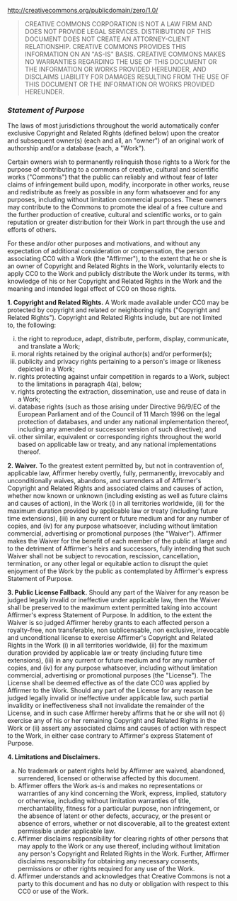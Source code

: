 http://creativecommons.org/publicdomain/zero/1.0/

<blockquote>
  CREATIVE COMMONS CORPORATION IS NOT A LAW FIRM AND DOES NOT
  PROVIDE LEGAL SERVICES. DISTRIBUTION OF THIS DOCUMENT DOES
  NOT CREATE AN ATTORNEY-CLIENT RELATIONSHIP. CREATIVE COMMONS
  PROVIDES THIS INFORMATION ON AN "AS-IS" BASIS. CREATIVE
  COMMONS MAKES NO WARRANTIES REGARDING THE USE OF THIS
  DOCUMENT OR THE INFORMATION OR WORKS PROVIDED HEREUNDER, AND
  DISCLAIMS LIABILITY FOR DAMAGES RESULTING FROM THE USE OF
  THIS DOCUMENT OR THE INFORMATION OR WORKS PROVIDED
  HEREUNDER.
</blockquote>

<h3><em>Statement of Purpose</em></h3>

<p>The laws of most jurisdictions throughout the world
automatically confer exclusive Copyright and Related Rights
(defined below) upon the creator and subsequent owner(s) (each
and all, an "owner") of an original work of authorship and/or
a database (each, a "Work").</p>

<p>Certain owners wish to permanently relinquish those rights
to a Work for the purpose of contributing to a commons of
creative, cultural and scientific works ("Commons") that the
public can reliably and without fear of later claims of
infringement build upon, modify, incorporate in other works,
reuse and redistribute as freely as possible in any form
whatsoever and for any purposes, including without limitation
commercial purposes. These owners may contribute to the
Commons to promote the ideal of a free culture and the further
production of creative, cultural and scientific works, or to
gain reputation or greater distribution for their Work in part
through the use and efforts of others.</p>

<p>For these and/or other purposes and motivations, and
without any expectation of additional consideration or
compensation, the person associating CC0 with a Work (the
"Affirmer"), to the extent that he or she is an owner of
Copyright and Related Rights in the Work, voluntarily elects
to apply CC0 to the Work and publicly distribute the Work
under its terms, with knowledge of his or her Copyright and
Related Rights in the Work and the meaning and intended legal
effect of CC0 on those rights.</p>

<p><strong>1. Copyright and Related Rights.</strong>
    A Work made available under CC0 may be protected by
    copyright and related or neighboring rights ("Copyright and
    Related Rights"). Copyright and Related Rights include, but
    are not limited to, the following: 
</p>

<ol type="i">
  <li>the right to reproduce, adapt, distribute, perform,
  display, communicate, and translate a Work;</li>

  <li> moral rights retained by the original author(s) and/or
  performer(s);</li>

  <li>publicity and privacy rights pertaining to a person's
  image or likeness depicted in a Work;</li>

  <li>rights protecting against unfair competition in regards
  to a Work, subject to the limitations in paragraph 4(a),
  below;</li>

  <li>rights protecting the extraction, dissemination, use and
  reuse of data in a Work;</li>

  <li>database rights (such as those arising under Directive
  96/9/EC of the European Parliament and of the Council of 11
  March 1996 on the legal protection of databases, and under
  any national implementation thereof, including any amended
  or successor version of such directive); and</li>

  <li>other similar, equivalent or corresponding rights
  throughout the world based on applicable law or treaty, and
  any national implementations thereof.</li>

</ol>

<p><strong>2. Waiver.</strong> To the greatest extent
permitted by, but not in contravention of, applicable law,
Affirmer hereby overtly, fully, permanently, irrevocably and
unconditionally waives, abandons, and surrenders all of
Affirmer's Copyright and Related Rights and associated claims
and causes of action, whether now known or unknown (including
existing as well as future claims and causes of action), in
the Work (i) in all territories worldwide, (ii) for the
maximum duration provided by applicable law or treaty
(including future time extensions), (iii) in any current or
future medium and for any number of copies, and (iv) for any
purpose whatsoever, including without limitation commercial,
advertising or promotional purposes (the "Waiver"). Affirmer
makes the Waiver for the benefit of each member of the public
at large and to the detriment of Affirmer's heirs and
successors, fully intending that such Waiver shall not be
subject to revocation, rescission, cancellation, termination,
or any other legal or equitable action to disrupt the quiet
enjoyment of the Work by the public as contemplated by
Affirmer's express Statement of Purpose.
</p>

<p><strong>3. Public License Fallback.</strong> Should any
part of the Waiver for any reason be judged legally invalid or
ineffective under applicable law, then the Waiver shall be
preserved to the maximum extent permitted taking into account
Affirmer's express Statement of Purpose. In addition, to the
extent the Waiver is so judged Affirmer hereby grants to each
affected person a royalty-free, non transferable, non
sublicensable, non exclusive, irrevocable and unconditional
license to exercise Affirmer's Copyright and Related Rights
in the Work (i) in all territories worldwide, (ii) for the
maximum duration provided by applicable law or treaty
(including future time extensions), (iii) in any current or
future medium and for any number of copies, and (iv) for any
purpose whatsoever, including without limitation commercial,
advertising or promotional purposes (the "License"). The
License shall be deemed effective as of the date CC0 was
applied by Affirmer to the Work. Should any part of the
License for any reason be judged legally invalid or
ineffective under applicable law, such partial invalidity or
ineffectiveness shall not invalidate the remainder of the
License, and in such case Affirmer hereby affirms that he or
she will not (i) exercise any of his or her remaining
Copyright and Related Rights in the Work or (ii) assert any
associated claims and causes of action with respect to the
Work, in either case contrary to Affirmer's express Statement
of Purpose.</p>

<p><strong>4. Limitations and Disclaimers.</strong></p>

<ol type="a">
  <li>No trademark or patent rights held by Affirmer are
  waived, abandoned, surrendered, licensed or otherwise
  affected by this document.</li>

  <li>Affirmer offers the Work as-is and makes no
  representations or warranties of any kind concerning the
  Work, express, implied, statutory or otherwise, including
  without limitation warranties of title, merchantability,
  fitness for a particular purpose, non infringement, or the
  absence of latent or other defects, accuracy, or the present
  or absence of errors, whether or not discoverable, all to
  the greatest extent permissible under applicable law.</li>

  <li>Affirmer disclaims responsibility for clearing rights of
  other persons that may apply to the Work or any use thereof,
  including without limitation any person's Copyright and
  Related Rights in the Work. Further, Affirmer disclaims
  responsibility for obtaining any necessary consents,
  permissions or other rights required for any use of the
  Work.</li>

  <li>Affirmer understands and acknowledges that Creative
  Commons is not a party to this document and has no duty or
  obligation with respect to this CC0 or use of the Work.</li>
</ol>

